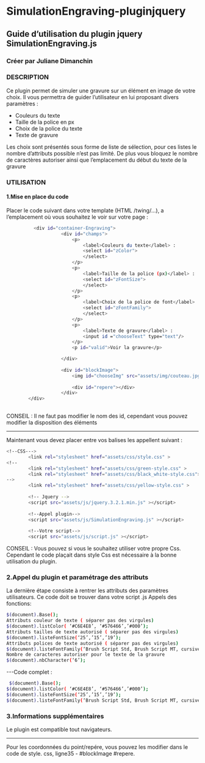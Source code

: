 # SimulationEngraving-pluginjquery
## Guide d’utilisation du plugin jquery SimulationEngraving.js
### Créer par Juliane Dimanchin

### **DESCRIPTION**
Ce plugin permet de simuler une gravure sur un élément en image de votre choix. Il vous permettra de guider l’utilisateur en lui proposant divers paramètres : 
* Couleurs du texte 
* Taille de la police en px 
* Choix de la police du texte 
* Texte de gravure

Les choix sont présentés sous forme de liste de sélection, pour ces listes le nombre d’attributs possible n’est pas limité. De plus vous bloquez le nombre de caractères autoriser ainsi que l’emplacement du début du texte de la gravure

### **UTILISATION**
#### 1.Mise en place du code
Placer le code suivant dans votre template (HTML /twing/...), a l’emplacement où vous souhaitez le voir sur votre page :
```sh
          <div id="container-Engraving">  
                    <div id="champs">
                        <p>
                            <label>Couleurs du texte</label> :
                            <select id="zColor">
                            </select>                            
                        </p>
                        <p>
                            <label>Taille de la police (px)</label> : 
                            <select id="zFontSize">
                            </select> 
                        </p>
                        <p>
                            <label>Choix de la police de font</label> :
                            <select id="zFontFamily">
                            </select> 
                        </p>
                        <p>
                            <label>Texte de gravure</label> : 
                            <input id ="chooseText" type="text"/>
                        </p>                        
                        <p id="valid">Voir la gravure</p>

                    </div>
                    
                    <div id="blockImage">
                        <img id="chooseImg" src="assets/img/couteau.jpg" alt="img">
						
                        <div id="repere"></div>
                    </div>
        </div>
        
   ```           
 CONSEIL : Il ne faut pas modifier le nom des id, cependant vous pouvez modifier la disposition des éléments
 ________________________________________
 
 Maintenant vous devez placer entre vos balises <head> les appellent suivant :
  
```sh
<!--CSS--->
        <link rel="stylesheet" href="assets/css/style.css" >
<!--
        <link rel="stylesheet" href="assets/css/green-style.css" >
        <link rel="stylesheet" href="assets/css/black_white-style.css">
-->
        <link rel="stylesheet" href="assets/css/yellow-style.css" >
        
        <!-- Jquery -->
        <script src="assets/js/jquery.3.2.1.min.js" ></script>
        
        <!--Appel plugin-->
        <script src="assets/js/SimulationEngraving.js" ></script>
        
        <!--Votre script-->
        <script src="assets/js/script.js" ></script>
 ```       
        
CONSEIL : Vous pouvez si vous le souhaitez utiliser votre propre Css. Cependant le code plaçait dans style Css est nécessaire à la bonne utilisation du plugin.

### 2.Appel du plugin et paramétrage des attributs

La dernière étape consiste à rentrer les attributs des paramètres utilisateurs. Ce code doit se trouver dans votre script .js
Appels des fonctions:
```sh
$(document).Base();
Attributs couleur de texte ( séparer pas des virgules)
$(document).listColor( ‘#C6E4E8’, ‘#576466’,’#000’);
Attributs tailles de texte autorisé ( séparer pas des virgules)           
$(document).listeFontSize(‘25’,’15’,’19’);
Attributs polices de texte autorisé ( séparer pas des virgules)
$(document).listeFontFamily(‘Brush Script Std, Brush Script MT, cursive’, ‘Andale Mono, monospace’, ‘Stencil Std, fantasy’);
Nombre de caracteres autoriser pour le texte de la gravure
$(document).nbCharacter(‘6’);
```

 ---Code complet : 
 ```sh
  $(document).Base(); 
$(document).listColor( ‘#C6E4E8’, ‘#576466’,’#000’); 
$(document).listeFontSize(‘25’,’15’,’19’); 
$(document).listeFontFamily(‘Brush Script Std, Brush Script MT, cursive’, ‘Andale Mono, monospace’, ‘Stencil Std, fantasy’); $(document).nbCharacter(‘6’); $(document).leftTopRepere(‘144’,’-51’);
```

### 3.Informations supplémentaires
Le plugin est compatible tout navigateurs.
_______________________
Pour les coordonnées du point/repére, vous pouvez les modifier dans le code de style. css, ligne35 -  #blockImage #repere.

